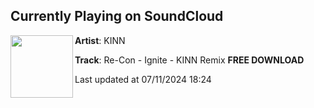 ## Currently Playing on SoundCloud

[<img align="left" width="100" src="https://i1.sndcdn.com/artworks-DqFsLBz62I7nhF13-w8FnXw-t500x500.jpg">](https://soundcloud.com/billykinn/rcon)

**Artist**: KINN 

**Track**: Re-Con - Ignite - KINN Remix **FREE DOWNLOAD**

Last updated at 07/11/2024 18:24
